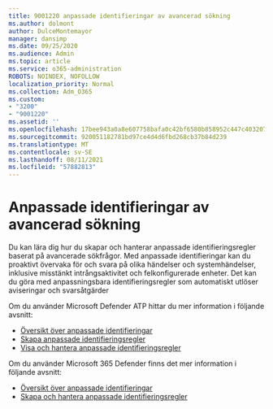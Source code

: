 ```yaml
---
title: 9001220 anpassade identifieringar av avancerad sökning
ms.author: dolmont
author: DulceMontemayor
manager: dansimp
ms.date: 09/25/2020
ms.audience: Admin
ms.topic: article
ms.service: o365-administration
ROBOTS: NOINDEX, NOFOLLOW
localization_priority: Normal
ms.collection: Adm_O365
ms.custom:
- "3200"
- "9001220"
ms.assetid: ''
ms.openlocfilehash: 17bee943a0a8e607758bafa0c42bf6580b858952c447c403207bebfba9d8d243
ms.sourcegitcommit: 920051182781bd97ce4d4d6fbd268cb37b84d239
ms.translationtype: MT
ms.contentlocale: sv-SE
ms.lasthandoff: 08/11/2021
ms.locfileid: "57882813"
---
```

# <a name="advanced-hunting-custom-detections"></a>Anpassade identifieringar av avancerad sökning

Du kan lära dig hur du skapar och hanterar anpassade identifieringsregler baserat på avancerade sökfrågor. Med anpassade identifieringar kan du proaktivt övervaka för och svara på olika händelser och systemhändelser, inklusive misstänkt intrångsaktivitet och felkonfigurerade enheter. Det kan du göra med anpassningsbara identifieringsregler som automatiskt utlöser aviseringar och svarsåtgärder
  
Om du använder Microsoft Defender ATP hittar du mer information i följande avsnitt: 
- [Översikt över anpassade identifieringar](https://docs.microsoft.com/windows/security/threat-protection/microsoft-defender-atp/overview-custom-detections)
- [Skapa anpassade identifieringsregler](https://docs.microsoft.com/windows/security/threat-protection/microsoft-defender-atp/custom-detection-rules)
- [Visa och hantera anpassade identifieringsregler](https://docs.microsoft.com/windows/security/threat-protection/microsoft-defender-atp/custom-detections-manage)

Om du använder Microsoft 365 Defender finns det mer information i följande avsnitt: 
- [Översikt över anpassade identifieringar](https://docs.microsoft.com/microsoft-365/security/mtp/custom-detections-overview)
- [Skapa och hantera anpassade identifieringsregler](https://docs.microsoft.com/microsoft-365/security/mtp/custom-detection-rules)
